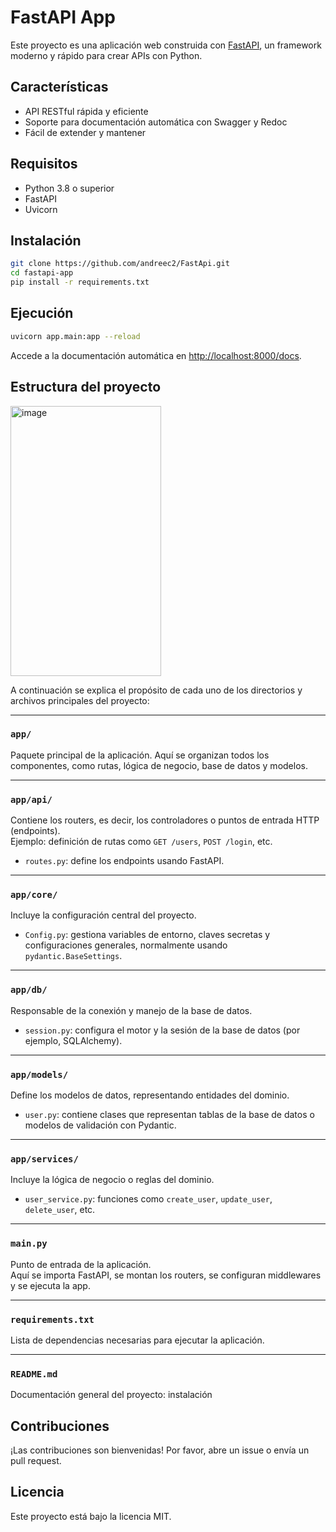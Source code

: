 
# FastAPI App

Este proyecto es una aplicación web construida con [FastAPI](https://fastapi.tiangolo.com/), un framework moderno y rápido para crear APIs con Python.

## Características

- API RESTful rápida y eficiente
- Soporte para documentación automática con Swagger y Redoc
- Fácil de extender y mantener

## Requisitos

- Python 3.8 o superior
- FastAPI
- Uvicorn

## Instalación

```bash
git clone https://github.com/andreec2/FastApi.git
cd fastapi-app
pip install -r requirements.txt
```

## Ejecución

```bash
uvicorn app.main:app --reload
```

Accede a la documentación automática en [http://localhost:8000/docs](http://localhost:8000/docs).

## Estructura del proyecto

<img width="241" height="432" alt="image" src="https://github.com/user-attachments/assets/64493376-033d-4383-98a6-debe381c0961" />


A continuación se explica el propósito de cada uno de los directorios y archivos principales del proyecto:

---

### `app/`
Paquete principal de la aplicación. Aquí se organizan todos los componentes, como rutas, lógica de negocio, base de datos y modelos.

---

### `app/api/`
Contiene los routers, es decir, los controladores o puntos de entrada HTTP (endpoints).  
Ejemplo: definición de rutas como `GET /users`, `POST /login`, etc.

- `routes.py`: define los endpoints usando FastAPI.

---

### `app/core/`
Incluye la configuración central del proyecto.

- `Config.py`: gestiona variables de entorno, claves secretas y configuraciones generales, normalmente usando `pydantic.BaseSettings`.

---

### `app/db/`
Responsable de la conexión y manejo de la base de datos.

- `session.py`: configura el motor y la sesión de la base de datos (por ejemplo, SQLAlchemy).

---

### `app/models/`
Define los modelos de datos, representando entidades del dominio.

- `user.py`: contiene clases que representan tablas de la base de datos o modelos de validación con Pydantic.

---

### `app/services/`
Incluye la lógica de negocio o reglas del dominio.

- `user_service.py`: funciones como `create_user`, `update_user`, `delete_user`, etc.

---

### `main.py`
Punto de entrada de la aplicación.  
Aquí se importa FastAPI, se montan los routers, se configuran middlewares y se ejecuta la app.

---

### `requirements.txt`
Lista de dependencias necesarias para ejecutar la aplicación.

---

### `README.md`
Documentación general del proyecto: instalación


## Contribuciones

¡Las contribuciones son bienvenidas! Por favor, abre un issue o envía un pull request.

## Licencia

Este proyecto está bajo la licencia MIT.
